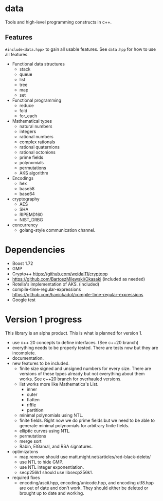 # data
Tools and high-level programming constructs in c++.

## Features 

`#include<data.hpp>` to gain all usable features. See `data.hpp` for 
how to use all features. 

  * Functional data structures
    * stack
    * queue
    * list
    * tree
    * map
    * set
  * Functional programming
    * reduce
    * fold
    * for_each
  * Mathematical types
    * natural numbers
    * integers
    * rational numbers
    * complex rationals
    * rational quaternions
    * rational octonions
    * prime fields
    * polynomials
    * permutations
    * AKS algorithm
  * Encodings
    * hex
    * base58
    * base64
  * cryptography 
    * AES
    * SHA
    * RIPEMD160
    * NIST_DRBG 
  * concurrency
    * golang-style communication channel. 
    
# Dependencies
  * Boost 1.72
  * GMP
  * Crypto++ https://github.com/weidai11/cryptopp 
  * https://github.com/BartoszMilewski/Okasaki (included as needed)
  * Rotella's implementation of AKS. (included)
  * compile-time-regular-expressions https://github.com/hanickadot/compile-time-regular-expressions 
  * Google test

# Version 1 progress

This library is an alpha product. This is what is planned for version 1. 
  * use c++ 20 concepts to define interfaces. (See c++20 branch)
  * everything needs to be properly tested. There are tests now but they are incomplete. 
  * documentation. 
  * new features to be included. 
    * finite size signed and unsigned numbers for every size. There are versions of these types
      already but not everything about them works. See c++20 branch for overhauled versions. 
    * list works more like Mathematica's List. 
      * inner
      * outer
      * flatten
      * riffle
      * partition
    * minimal polynomials using NTL. 
    * finite fields. Right now we do prime fields but we need to be able to generate minimal
      polynomials for arbitrary finite fields. 
    * elliptic curves using NTL. 
    * permutations
    * merge sort
    * Rabin, ElGamal, and RSA signatures. 
  * optimizatons
    * map.remove should use matt.might.net/articles/red-black-delete/
    * use NTL to hide GMP. 
    * use NTL integer exponentiation. 
    * secp256k1 should use libsecp256k1. 
  * required fixes
    * encoding/ascii.hpp, encoding/unicode.hpp, and encoding utf8.hpp are out of date
      and don't work. They should either be deleted or brought up to date and working.
